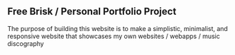 ## Free Brisk / Personal Portfolio Project

The purpose of building this website is to make a simplistic, minimalist, and responsive
website that showcases my own websites / webapps / music discography
